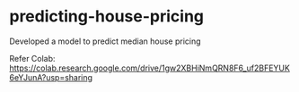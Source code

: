 # predicting-house-pricing
Developed a model to predict median house pricing

Refer Colab: https://colab.research.google.com/drive/1gw2XBHiNmQRN8F6_uf2BFEYUK6eYJunA?usp=sharing
